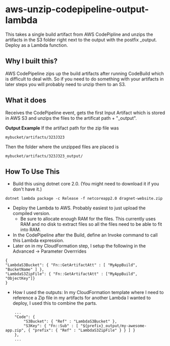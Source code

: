 # aws-unzip-codepipeline-output-lambda
This takes a single build artifact from AWS CodePipline and unzips the artifacts in the S3 folder right next to the output with the postfix _output. Deploy as a Lambda function.

Why I built this?
-------
AWS CodePipeline zips up the build artifacts after running CodeBuild which is difficult to deal with. So if you need to do something with your artifacts in later steps you will probably need to unzip them to an S3.

What it does
---------------
Receives the CodePipeline event, gets the first Input Artifact which is stored in AWS S3 and unzips the files to the artificat path + "_output". 

**Output Example**
If the artifact path for the zip file was 
```
mybucket/artifacts/323J323
```

Then the folder where the unzipped files are placed is

```
mybucket/artifacts/323J323_output/
```


How To Use This
---------------

- Build this using dotnet core 2.0. (You might need to download it if you don't have it.)

```
dotnet lambda package -c Release -f netcoreapp2.0 dragnet-website.zip
```

- Deploy the Lambda to AWS. Probably easiest to just upload the compiled version.
    - Be sure to allocate enough RAM for the files. This currently uses RAM and no disk to extract files so all the files need to be able to fit into RAM. 
- In the CodePipeline after the Build, define an Invoke command to call this Lambda expression.
- Later on in my CloudFormation step, I setup the following in the Advanced -> Parameter Overrrides

```
{
"LambdaS3Bucket": { "Fn::GetArtifactAtt" : [ "MyAppBuild", "BucketName" ] },
"LambdaS3ZipFile": { "Fn::GetArtifactAtt" : ["MyAppBuild", "ObjectKey"]} 
}
```


- How I used the outputs: In my CloudFormation template where I need to reference a Zip file in my artifacts for another Lambda I wanted to deploy, I used this to combine the parts.

```
    ...
    "Code": {
        "S3Bucket": { "Ref" : "LambdaS3Bucket" },
        "S3Key": { "Fn::Sub" : [ "${prefix}_output/my-awesome-app.zip", { "prefix": { "Ref" : "LambdaS3ZipFile" } } ] } 
    },
    ...
```







